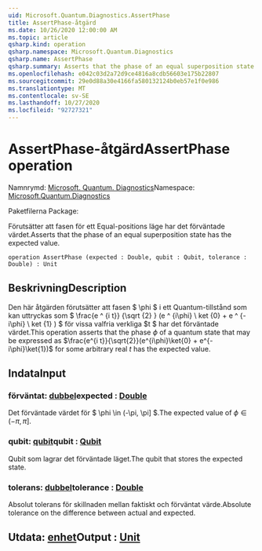```yaml
---
uid: Microsoft.Quantum.Diagnostics.AssertPhase
title: AssertPhase-åtgärd
ms.date: 10/26/2020 12:00:00 AM
ms.topic: article
qsharp.kind: operation
qsharp.namespace: Microsoft.Quantum.Diagnostics
qsharp.name: AssertPhase
qsharp.summary: Asserts that the phase of an equal superposition state has the expected value.
ms.openlocfilehash: e042c03d2a72d9ce4816a8cdb56603e175b22807
ms.sourcegitcommit: 29e0d88a30e4166fa580132124b0eb57e1f0e986
ms.translationtype: MT
ms.contentlocale: sv-SE
ms.lasthandoff: 10/27/2020
ms.locfileid: "92727321"
---
```

# <a name="assertphase-operation"></a><span data-ttu-id="27def-102">AssertPhase-åtgärd</span><span class="sxs-lookup"><span data-stu-id="27def-102">AssertPhase operation</span></span>

<span data-ttu-id="27def-103">Namnrymd: [Microsoft. Quantum. Diagnostics](xref:Microsoft.Quantum.Diagnostics)</span><span class="sxs-lookup"><span data-stu-id="27def-103">Namespace: [Microsoft.Quantum.Diagnostics](xref:Microsoft.Quantum.Diagnostics)</span></span>

<span data-ttu-id="27def-104">Paketfilerna [](https://nuget.org/packages/)</span><span class="sxs-lookup"><span data-stu-id="27def-104">Package: [](https://nuget.org/packages/)</span></span>


<span data-ttu-id="27def-105">Förutsätter att fasen för ett Equal-positions läge har det förväntade värdet.</span><span class="sxs-lookup"><span data-stu-id="27def-105">Asserts that the phase of an equal superposition state has the expected value.</span></span>

```qsharp
operation AssertPhase (expected : Double, qubit : Qubit, tolerance : Double) : Unit
```


## <a name="description"></a><span data-ttu-id="27def-106">Beskrivning</span><span class="sxs-lookup"><span data-stu-id="27def-106">Description</span></span>

<span data-ttu-id="27def-107">Den här åtgärden förutsätter att fasen $ \phi $ i ett Quantum-tillstånd som kan uttryckas som $ \frac{e ^ {i t}} {\sqrt {2} } (e ^ {i\phi} \ ket {0} + e ^ {-i\phi} \ ket {1} ) $ för vissa valfria verkliga $t $ har det förväntade värdet.</span><span class="sxs-lookup"><span data-stu-id="27def-107">This operation asserts that the phase $\phi$ of a quantum state that may be expressed as $\frac{e^{i t}}{\sqrt{2}}(e^{i\phi}\ket{0} + e^{-i\phi}\ket{1})$ for some arbitrary real $t$ has the expected value.</span></span>

## <a name="input"></a><span data-ttu-id="27def-108">Indata</span><span class="sxs-lookup"><span data-stu-id="27def-108">Input</span></span>

### <a name="expected--double"></a><span data-ttu-id="27def-109">förväntat: [dubbel](xref:microsoft.quantum.lang-ref.double)</span><span class="sxs-lookup"><span data-stu-id="27def-109">expected : [Double](xref:microsoft.quantum.lang-ref.double)</span></span>

<span data-ttu-id="27def-110">Det förväntade värdet för $ \phi \in (-\pi, \pi] $.</span><span class="sxs-lookup"><span data-stu-id="27def-110">The expected value of $\phi \in (-\pi,\pi]$.</span></span>


### <a name="qubit--qubit"></a><span data-ttu-id="27def-111">qubit: [qubit](xref:microsoft.quantum.lang-ref.qubit)</span><span class="sxs-lookup"><span data-stu-id="27def-111">qubit : [Qubit](xref:microsoft.quantum.lang-ref.qubit)</span></span>

<span data-ttu-id="27def-112">Qubit som lagrar det förväntade läget.</span><span class="sxs-lookup"><span data-stu-id="27def-112">The qubit that stores the expected state.</span></span>


### <a name="tolerance--double"></a><span data-ttu-id="27def-113">tolerans: [dubbel](xref:microsoft.quantum.lang-ref.double)</span><span class="sxs-lookup"><span data-stu-id="27def-113">tolerance : [Double](xref:microsoft.quantum.lang-ref.double)</span></span>

<span data-ttu-id="27def-114">Absolut tolerans för skillnaden mellan faktiskt och förväntat värde.</span><span class="sxs-lookup"><span data-stu-id="27def-114">Absolute tolerance on the difference between actual and expected.</span></span>



## <a name="output--unit"></a><span data-ttu-id="27def-115">Utdata: [enhet](xref:microsoft.quantum.lang-ref.unit)</span><span class="sxs-lookup"><span data-stu-id="27def-115">Output : [Unit](xref:microsoft.quantum.lang-ref.unit)</span></span>

